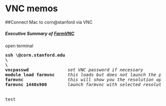 # VNC memos

##Connect Mac to corn@stanford via VNC


##### Executive Summary of [FarmVNC](https://web.stanford.edu/group/farmshare/cgi-bin/wiki/index.php/FarmVNC)

open terminal  
<pre>
<b>ssh \<SUID\>@corn.stanford.edu</b>  
<b>\<enter SUID PW\></b>
<b>\<double authentication\></b>  
<b>vncpasswd</b> <i>              set VNC password if necessary</i> 
<b>module load farmvnc</b> <i>    this loads but does not launch the program</i> 
<b>farmvnc</b> <i>                this will show you the resolution options</i>
<b>farmvnc 1440x900</b> <i>       launch farmvnc with selected resolution</i>


test
